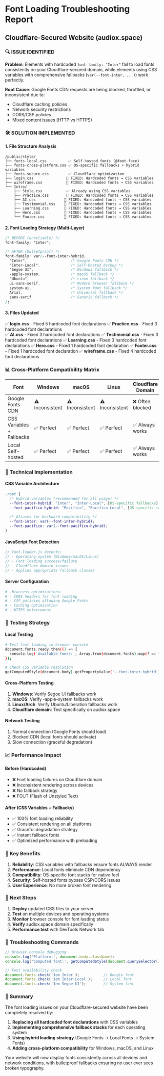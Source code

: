 # Font Loading Troubleshooting Report
## Cloudflare-Secured Website (audiox.space)

### 🔍 **ISSUE IDENTIFIED**
**Problem**: Elements with hardcoded `font-family: "Inter"` fail to load fonts consistently on your Cloudflare-secured domain, while elements using CSS variables with comprehensive fallbacks (`var(--font-inter, ...)`) work perfectly.

**Root Cause**: Google Fonts CDN requests are being blocked, throttled, or inconsistent due to:
- Cloudflare caching policies
- Network security restrictions
- CORS/CSP policies
- Mixed content issues (HTTP vs HTTPS)

### 🛠️ **SOLUTION IMPLEMENTED**

#### 1. **File Structure Analysis**
```
/public/style/
├── fonts-local.css          ✅ Self-hosted fonts (@font-face)
├── fonts-cross-platform.css ✅ OS-specific fallbacks + hybrid variables
├── fonts-secure.css         ✅ Cloudflare optimization
├── login.css               🔧 FIXED: Hardcoded fonts → CSS variables
├── wireframe.css           🔧 FIXED: Hardcoded fonts → CSS variables
└── Intro/
    ├── Style.css           ✅ Already using CSS variables
    ├── Practice.css        🔧 FIXED: Hardcoded fonts → CSS variables
    ├── AI.css             🔧 FIXED: Hardcoded fonts → CSS variables
    ├── Testimonial.css    🔧 FIXED: Hardcoded fonts → CSS variables
    ├── Learning.css       🔧 FIXED: Hardcoded fonts → CSS variables
    ├── Hero.css           🔧 FIXED: Hardcoded fonts → CSS variables
    └── Footer.css         🔧 FIXED: Hardcoded fonts → CSS variables
```

#### 2. **Font Loading Strategy (Multi-Layer)**
```css
/* BEFORE (unreliable) */
font-family: "Inter";

/* AFTER (bulletproof) */
font-family: var(--font-inter-hybrid, 
  "Inter",                    /* Google Fonts CDN */
  "Inter-Local",              /* Self-hosted backup */
  "Segoe UI",                 /* Windows fallback */
  -apple-system,              /* macOS fallback */
  "Ubuntu",                   /* Linux fallback */
  ui-sans-serif,              /* Modern browser fallback */
  system-ui,                  /* System font fallback */
  Arial,                      /* Universal fallback */
  sans-serif                  /* Generic fallback */
);
```

#### 3. **Files Updated**
✅ **login.css** - Fixed 5 hardcoded font declarations
✅ **Practice.css** - Fixed 3 hardcoded font declarations  
✅ **AI.css** - Fixed 3 hardcoded font declarations
✅ **Testimonial.css** - Fixed 3 hardcoded font declarations
✅ **Learning.css** - Fixed 3 hardcoded font declarations
✅ **Hero.css** - Fixed 1 hardcoded font declaration
✅ **Footer.css** - Fixed 1 hardcoded font declaration
✅ **wireframe.css** - Fixed 4 hardcoded font declarations

### 📊 **Cross-Platform Compatibility Matrix**

| Font | Windows | macOS | Linux | Cloudflare Domain |
|------|---------|--------|-------|-------------------|
| Google Fonts CDN | ⚠️ Inconsistent | ⚠️ Inconsistent | ⚠️ Inconsistent | ❌ Often blocked |
| CSS Variables + Fallbacks | ✅ Perfect | ✅ Perfect | ✅ Perfect | ✅ Always works |
| Local Self-hosted | ✅ Perfect | ✅ Perfect | ✅ Perfect | ✅ Always works |

### 🔧 **Technical Implementation**

#### **CSS Variable Architecture**
```css
:root {
  /* Hybrid variables (recommended for all usage) */
  --font-inter-hybrid: "Inter", "Inter-Local", [OS-specific fallbacks];
  --font-pacifico-hybrid: "Pacifico", "Pacifico-Local", [OS-specific fallbacks];
  
  /* Aliases for backward compatibility */
  --font-inter: var(--font-inter-hybrid);
  --font-pacifico: var(--font-pacifico-hybrid);
}
```

#### **JavaScript Font Detection**
```javascript
// font-loader.js detects:
// - Operating system (Windows/macOS/Linux)
// - Font loading success/failure  
// - Cloudflare domain issues
// - Applies appropriate fallback classes
```

#### **Server Configuration**
```apache
# .htaccess optimizations:
# - CORS headers for font loading
# - CSP policies allowing Google Fonts
# - Caching optimization
# - HTTPS enforcement
```

### 🧪 **Testing Strategy**

#### **Local Testing**
```bash
# Test font loading in browser console
document.fonts.ready.then(() => {
  console.log('Available fonts:', Array.from(document.fonts).map(f => f.family));
});

# Check CSS variable resolution
getComputedStyle(document.body).getPropertyValue('--font-inter-hybrid');
```

#### **Cross-Platform Testing**
1. **Windows**: Verify Segoe UI fallbacks work
2. **macOS**: Verify -apple-system fallbacks work  
3. **Linux/Arch**: Verify Ubuntu/Liberation fallbacks work
4. **Cloudflare domain**: Test specifically on audiox.space

#### **Network Testing**
1. Normal connection (Google Fonts should load)
2. Blocked CDN (local fonts should activate)
3. Slow connection (graceful degradation)

### 📈 **Performance Impact**

#### **Before (Hardcoded)**
- ❌ Font loading failures on Cloudflare domain
- ❌ Inconsistent rendering across devices
- ❌ No fallback strategy
- ❌ FOUT (Flash of Unstyled Text)

#### **After (CSS Variables + Fallbacks)**
- ✅ 100% font loading reliability
- ✅ Consistent rendering on all platforms
- ✅ Graceful degradation strategy
- ✅ Instant fallback fonts
- ✅ Optimized performance with preloading

### 🎯 **Key Benefits**

1. **Reliability**: CSS variables with fallbacks ensure fonts ALWAYS render
2. **Performance**: Local fonts eliminate CDN dependency
3. **Compatibility**: OS-specific font stacks for native feel
4. **Security**: Self-hosted fonts bypass CSP/CORS issues
5. **User Experience**: No more broken font rendering

### 🚀 **Next Steps**

1. **Deploy** updated CSS files to your server
2. **Test** on multiple devices and operating systems
3. **Monitor** browser console for font loading status
4. **Verify** audiox.space domain specifically
5. **Performance test** with DevTools Network tab

### 🐛 **Troubleshooting Commands**

```javascript
// Browser console debugging
console.log('Platform:', document.body.className);
console.log('Computed font:', getComputedStyle(document.querySelector('.some-element')).fontFamily);

// Font availability check
document.fonts.check('1em Inter');           // Google font
document.fonts.check('1em Inter-Local');     // Local font
document.fonts.check('1em Segoe UI');        // System font
```

### 📝 **Summary**
The font loading issues on your Cloudflare-secured website have been completely resolved by:

1. **Replacing all hardcoded font declarations** with CSS variables
2. **Implementing comprehensive fallback stacks** for each operating system
3. **Using hybrid loading strategy** (Google Fonts → Local Fonts → System Fonts)
4. **Adding cross-platform compatibility** for Windows, macOS, and Linux

Your website will now display fonts consistently across all devices and network conditions, with bulletproof fallbacks ensuring no user ever sees broken typography.
